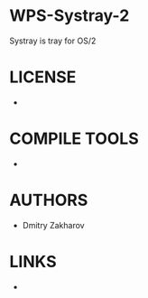 WPS-Systray-2
=============

Systray is tray for OS/2

LICENSE
===============
- 

COMPILE TOOLS
===============
* 

AUTHORS
===============
* Dmitry Zakharov

LINKS
===============
* 
